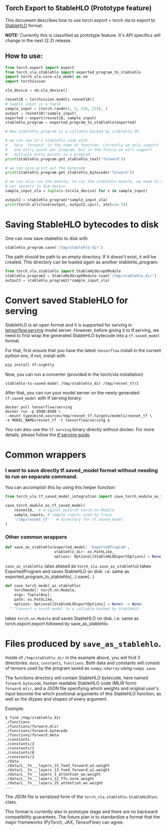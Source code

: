 Torch Export to StableHLO (Prototype feature)
--------------------------

This document describes how to use torch export + torch xla to export to 
[StableHLO](https://github.com/openxla/stablehlo) format.

**NOTE:** Currently this is classified as prototype feature. It's API specifics 
will change in the next (2.2) release.

## How to use:

```python
from torch.export import export
from torch_xla.stablehlo import exported_program_to_stablehlo
import torch_xla.core.xla_model as xm
import torchvision

xla_device = xm.xla_device()

resnet18 = torchvision.models.resnet18()
# Sample input is a tuple
sample_input = (torch.randn(4, 3, 224, 224), )
output = resnet18(*sample_input)
exported = export(resnet18, sample_input)
stablehlo_program = exported_program_to_stablehlo(exported)

# Now stablehlo_program is a callable backed by stablehlo IR.

# we can see it's stablehlo code with
#   here 'forward' is the name of function. Currently we only support
#   one entry point per program, but in the future we will support
#   multiple entry points in a program.
print(stablehlo_program.get_stablehlo_text('forward'))

# we can also print out the bytecode
print(stablehlo_program.get_stablehlo_bytecode('forward'))

# we can also run the module, to run the stablehlo module, we need to move 
# our tensors to XLA device.
sample_input_xla = tuple(s.to(xla_device) for s in sample_input)

output2 = stablehlo_program(*sample_input_xla) 
print(torch.allclose(output, output2.cpu(), atol=1e-5)) 
```

# Saving StableHLO bytecodes to disk

One can now save stablehlo to disk with 
```python
stablehlo_program.save('/tmp/stablehlo_dir')
```
The path should be path to an empty directory. If it doesn't exist, it will be created.
This directory can be loaded again as another stablehlo_program:

```python
from torch_xla.stablehlo import StableHLOGraphModule
stablehlo_program2 = StableHLOGraphModule.load('/tmp/stablehlo_dir')
output3 = stablehlo_program2(*sample_input_xla) 
```

# Convert saved StableHLO for serving

StableHLO is an open format and it is supported for serving in  [tensorflow.serving](https://github.com/tensorflow/serving) model server. However, before giving it to tf.serving, we need to first
wrap the generated StableHLO bytecode into a `tf.saved_model` format.

For that, first ensure that you have the latest `tensorflow` install in the current python env,
if not, install with

```bash
pip install tf-nightly
```

Now, you can run a converter (provided in the torch/xla installation)
```
stablehlo-to-saved-model /tmp/stablehlo_dir /tmp/resnet_tf/1
```

After that, you can run your model server on the newly generated `tf.saved_model` with
tf serving binary.


```
docker pull tensorflow/serving
docker run -p 8500:8500 \
--mount type=bind,source=/tmp/resnet_tf,target=/models/resnet_tf \
-e MODEL_NAME=resnet_tf -t tensorflow/serving &
```

You can also use the `tf.serving` binary directly without docker. 
For more details, please follow the [tf serving guide](https://www.tensorflow.org/tfx/serving/serving_basic).

# Common wrappers

### I want to save directly tf.saved_model format without needing to run an separate command.

You can accomplish this by using this helper function:
```python
from torch_xla.tf_saved_model_integration import save_torch_module_as_tf_saved_model

save_torch_module_as_tf_saved_model(
    resnet18,  # original pytorch torch.nn.Module 
    sample_inputs, # sample inputs used to trace
    '/tmp/resnet_tf'   # directory for tf.saved_model
)
```

### Other common wrappers

```python
def save_as_stablehlo(exported_model: 'ExportedProgram',
                      stablehlo_dir: os.PathLike,
                      options: Optional[StableHLOExportOptions] = None):
```

`save_as_stablehlo` (also aliased as `torch_xla.save_as_stablehlo`) 
takes ExportedProgram and saves StableHLO on disk. i.e.
   same as exported_program_to_stablehlo(...).save(...)

```python
def save_torch_model_as_stablehlo(
    torchmodel: torch.nn.Module,
    args: Tuple[Any],
    path: os.PathLike,
    options: Optional[StableHLOExportOptions] = None) -> None:
  """Convert a torch model to a callable backed by StableHLO.

```
takes `torch.nn.Module` and saves StableHLO on disk. i.e.
   same as torch.export.export followed by save_as_stablehlo 


# Files produced by `save_as_stablehlo`.

Inside of `/tmp/stablehlo_dir` in the example above, you will find 3 directories: `data`, `constants`, `functions`. Both data and constants will consist of tensors used by the program
saved as `numpy.ndarray` using `numpy.save`.

The functions directory will contain StableHLO bytecode, here named `forward.bytecode`, human readable StableHLO code (MLIR form) `forward.mlir`, and a JSON file specifying which weights 
and original user's input become the which positional arguments of this StableHLO function; as well
as the dtypes and shapes of every argument.


Example:
```
$ find /tmp/stablehlo_dir
./functions
./functions/forward.mlir
./functions/forward.bytecode
./functions/forward.meta
./constants
./constants/3
./constants/1
./constants/0
./constants/2
./data
./data/L__fn___layers_15_feed_forward_w2.weight
./data/L__fn___layers_13_feed_forward_w1.weight
./data/L__fn___layers_3_attention_wo.weight
./data/L__fn___layers_12_ffn_norm_weight
./data/L__fn___layers_25_attention_wo.weight
...
```

The JSON file is serialized form of the `torch_xla.stablehlo.StableHLOFunc` class.

This format is currently also in prototype stage and there are no backward compatibility guarantees.
The future plan is to standardize a format that the major frameworks (PyTorch, JAX, TensorFlow) can agree.

